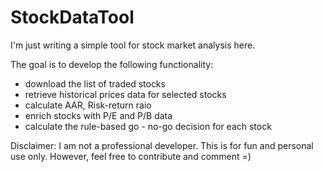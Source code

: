 # StockDataTool
I'm just writing a simple tool for stock market analysis here.

The goal is to develop the following functionality:
* download the list of traded stocks
* retrieve historical prices data for selected stocks
* calculate AAR, Risk-return raio
* enrich stocks with P/E and P/B data
* calculate the rule-based go - no-go decision for each stock
 
Disclaimer: I am not a professional developer. This is for fun and personal use only. However, feel free to contribute and comment =)
